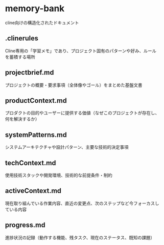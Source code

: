 # memory-bank

cline向けの構造化されたドキュメント

## .clinerules

Cline専用の「学習メモ」であり、プロジェクト固有のパターンや好み、ルールを蓄積する場所

## projectbrief.md

プロジェクトの概要・要求事項（全体像やゴール）をまとめた基盤文書

## productContext.md

プロダクトの目的やユーザーに提供する価値（なぜこのプロジェクトが存在し、何を解決するか）

## systemPatterns.md

システムアーキテクチャや設計パターン、主要な技術的決定事項

## techContext.md

使用技術スタックや開発環境、技術的な前提条件・制約

## activeContext.md

現在取り組んでいる作業内容、直近の変更点、次のステップなど今フォーカスしている内容

## progress.md

進捗状況の記録（動作する機能、残タスク、現在のステータス、既知の課題）
